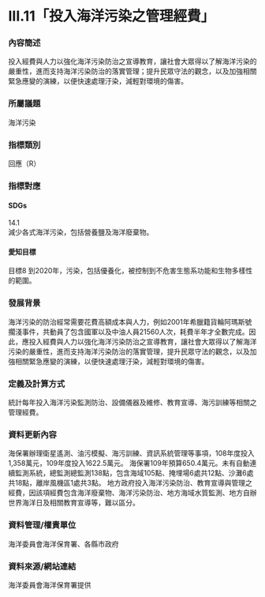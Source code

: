 # III.11「投入海洋污染之管理經費」

### 內容簡述
投入經費與人力以強化海洋污染防治之宣導教育，讓社會大眾得以了解海洋污染的嚴重性，進而支持海洋污染防治的落實管理；提升民眾守法的觀念，以及加強相關緊急應變的演練，以便快速處理汙染，減輕對環境的傷害。

### 所屬議題
海洋污染
### 指標類別
回應（R）
### 指標對應
#### SDGs
14.1    
減少各式海洋污染，包括營養鹽及海洋廢棄物。
#### 愛知目標
目標8 到2020年，污染，包括優養化，被控制到不危害生態系功能和生物多樣性的範圍。
### 發展背景
海洋污染的防治經常需要花費高額成本與人力，例如2001年希臘籍貨輪阿瑪斯號擱淺事件，共動員了包含國軍以及中油人員21560人次，耗費半年才全數完成。因此，應投入經費與人力以強化海洋污染防治之宣導教育，讓社會大眾得以了解海洋污染的嚴重性，進而支持海洋污染防治的落實管理，提升民眾守法的觀念，以及加強相關緊急應變的演練，以便快速處理汙染，減輕對環境的傷害。
### 定義及計算方式
統計每年投入海洋污染監測防治、設備儀器及維修、教育宣導、海污訓練等相關之管理經費。
### 資料更新內容
海保署辦理衛星遙測、油污模擬、海污訓練、資訊系統管理等事項，108年度投入1,358萬元，109年度投入1622.5萬元。 海保署109年預算650.4萬元。未有自動連續監測系統，總監測總監測138點，包含海域105點、掩埋場6處共12點、沙灘6處共18點，離岸風機區1處共3點。 地方政府投入海洋污染防治、教育宣導與管理之經費，因該項經費包含海洋廢棄物、海洋污染防治、地方海域水質監測、地方自辦世界海洋日及相關教育宣導等，難以區分。
### 資料管理/權責單位
海洋委員會海洋保育署、各縣市政府
### 資料來源/網站連結
海洋委員會海洋保育署提供